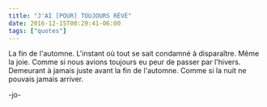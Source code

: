 ```yaml
---
title: "J'AI [POUR] TOUJOURS RÊVÉ"
date: 2016-12-15T00:29:41-06:00
tags: ["quotes"]
---
```



La fin de l'automne.
L'instant où tout se sait condamné à disparaître.
Même la joie.
Comme si nous avions toujours eu peur de passer par l'hivers.
Demeurant à jamais juste avant la fin de l'automne.
Comme si la nuit ne pouvais jamais arriver.

-jo-
